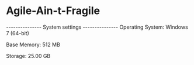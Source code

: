 # Agile-Ain-t-Fragile

--------------- System settings ---------------
Operating System: Windows 7 (64-bit)

Base Memory: 512 MB

Storage: 25.00 GB
